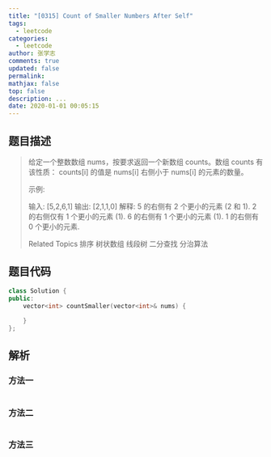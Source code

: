 ```yaml
---
title: "[0315] Count of Smaller Numbers After Self"
tags:
  - leetcode
categories:
  - leetcode
author: 张学志
comments: true
updated: false
permalink:
mathjax: false
top: false
description: ...
date: 2020-01-01 00:05:15
---
```


## 题目描述

> 给定一个整数数组 nums，按要求返回一个新数组 counts。数组 counts 有该性质： counts[i] 的值是 nums[i] 右侧小于 nums[i] 的元素的数量。 
> 
> 示例: 
> 
> 输入: [5,2,6,1]
> 输出: [2,1,1,0] 
> 解释:
> 5 的右侧有 2 个更小的元素 (2 和 1).
> 2 的右侧仅有 1 个更小的元素 (1).
> 6 的右侧有 1 个更小的元素 (1).
> 1 的右侧有 0 个更小的元素.
> 
> Related Topics 排序 树状数组 线段树 二分查找 分治算法

## 题目代码

```cpp
class Solution {
public:
    vector<int> countSmaller(vector<int>& nums) {
        
    }
};
```

## 解析

### 方法一

```cpp

```

### 方法二

```cpp

```

### 方法三

```cpp

```

